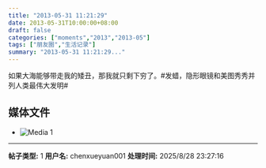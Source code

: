 ```yaml
---
title: "2013-05-31 11:21:29"
date: 2013-05-31T10:00:00+08:00
draft: false
categories: ["moments","2013","2013-05"]
tags: ["朋友圈","生活记录"]
summary: "2013-05-31 11:21:29..."
---
```


如果大海能够带走我的矮丑，那我就只剩下穷了。#发蜡，隐形眼镜和美图秀秀并列人类最伟大发明#

## 媒体文件

- ![Media 1](/Moments/photos/2013-05-31/201305311121290.jpg)

---

**帖子类型:** 1
**用户名:** chenxueyuan001
**处理时间:** 2025/8/28 23:27:16